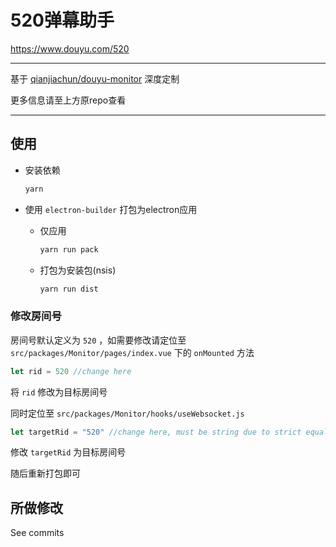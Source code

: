 # 520弹幕助手

https://www.douyu.com/520

---

基于 [qianjiachun/douyu-monitor](https://github.com/qianjiachun/douyu-monitor) 深度定制

更多信息请至上方原repo查看

---

## 使用

- 安装依赖

  ```bash
  yarn
  ```

- 使用 `electron-builder` 打包为electron应用

  - 仅应用

    ```bash
    yarn run pack
    ```

    

  - 打包为安装包(nsis)

    ```bash
    yarn run dist
    ```


### 修改房间号

房间号默认定义为 `520` ，如需要修改请定位至 `src/packages/Monitor/pages/index.vue` 下的 `onMounted` 方法

```javascript
let rid = 520 //change here
```

将 `rid` 修改为目标房间号

同时定位至 `src/packages/Monitor/hooks/useWebsocket.js`

```javascript
let targetRid = "520" //change here, must be string due to strict equality check
```

修改 `targetRid` 为目标房间号

随后重新打包即可

## 所做修改

See commits


